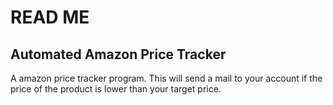 # READ ME

## Automated Amazon Price Tracker

A amazon price tracker program. This will send a mail to your account if the price of the product is lower than your target price.
